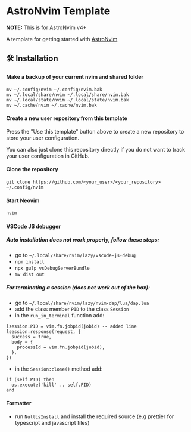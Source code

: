 # AstroNvim Template

**NOTE:** This is for AstroNvim v4+

A template for getting started with [AstroNvim](https://github.com/AstroNvim/AstroNvim)

## 🛠️ Installation

#### Make a backup of your current nvim and shared folder

```shell
mv ~/.config/nvim ~/.config/nvim.bak
mv ~/.local/share/nvim ~/.local/share/nvim.bak
mv ~/.local/state/nvim ~/.local/state/nvim.bak
mv ~/.cache/nvim ~/.cache/nvim.bak
```

#### Create a new user repository from this template

Press the "Use this template" button above to create a new repository to store your user configuration.

You can also just clone this repository directly if you do not want to track your user configuration in GitHub.

#### Clone the repository

```shell
git clone https://github.com/<your_user>/<your_repository> ~/.config/nvim
```

#### Start Neovim

```shell
nvim
```

#### VSCode JS debugger
##### Auto installation does not work properly, follow these steps:
- go to `~/.local/share/nvim/lazy/vscode-js-debug`
- `npm install`
- `npx gulp vsDebugServerBundle`
- `mv dist out`
##### For terminating a session (does not work out of the box):
- go to `~/.local/share/nvim/lazy/nvim-dap/lua/dap.lua`
- add the class member `PID` to the class `Session`
- in the `run_in_terminal` function add:
```
lsession.PID = vim.fn.jobpid(jobid) -- added line
lsession:response(request, {
  success = true,
  body = {
    processId = vim.fn.jobpid(jobid),
  },
})
```
- in the `Session:close()` method add:
```
if (self.PID) then
  os.execute('kill' .. self.PID)
end
```

#### Formatter
- run `NullLsInstall` and install the required source (e.g prettier for typescript and javascript files)
